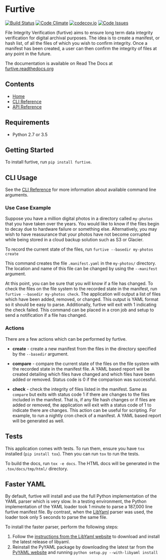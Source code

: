 Furtive
=======

[![Build Status](https://travis-ci.org/dbryant4/furtive.svg?branch=master)](https://travis-ci.org/dbryant4/furtive)
[![Code Climate](https://codeclimate.com/github/dbryant4/furtive/badges/gpa.svg)](https://codeclimate.com/github/dbryant4/furtive)
[![codecov.io](https://codecov.io/github/dbryant4/furtive/coverage.svg?branch=master)](https://codecov.io/github/dbryant4/furtive?branch=master)
[![Code Issues](https://www.quantifiedcode.com/api/v1/project/087831a7ac124904b9e291503ef43a37/badge.svg)](https://www.quantifiedcode.com/app/project/087831a7ac124904b9e291503ef43a37)

File Integrity Verification (furtive) aims to ensure long term data integrity verification for digital archival purposes. The idea is to create a manifest, or hash list, of all the files of which you wish to confirm integrity. Once a manifest has been created, a user can then confirm the integrity of files at any point in the future.

The documentation is available on Read The Docs at [furtive.readthedocs.org](https://furtive.readthedocs.org/)

Contents
--------
* [Home](index.md)
* [CLI Reference](cli_ref.md)
* [API Reference](api_ref.md)

## Requirements

- Python 2.7 or 3.5


## Getting Started

To install furtive, run `pip install furtive`.

## CLI Usage

See the [CLI Reference](cli_ref.md) for more information about available command line arguments.

### Use Case Example
Suppose you have a million digital photos in a directory called `my-photos` that you have taken over the years. You would like to know if the files begin to decay due to hardware failure or something else. Alternatively, you may wish to have reassurance that your photos have not become corrupted while being stored in a cloud backup solution such as S3 or Glacier.

To record the current state of the files, run `furtive --basedir my-photos create`

This command creates the file `.manifest.yaml` in the `my-photos/` directory. The location and name of this file can be changed by using the `--manifest` argument.

At this point, you can be sure that you will know if a file has changed. To check the files on the file system to the recorded state in the manifest, run `furtive --basedir my-photos check`. The application will output a list of files which have been added, removed, or changed. This output is YAML format so it should be easy to parse. Additionally, furtive will exit with 1 indicating the check failed. This command can be placed in a cron job and setup to send a notification if a file has changed.

### Actions

There are a few actions which can be performed by furtive.

- **create** - create a new manifest from the files in the directory specified by the `--basedir` argument.

- **compare** - compare the current state of the files on the file system with the recorded state in the manifest file. A YAML based report will be created detailing which files have changed and which files have been added or removed. Status code is 0 if the comparison was successful.

- **check** - check the integrity of files listed in the manifest. Same as `compare` but exits with status code 1 if there are changes to the files included in the manifest. That is, if any file hash changes or if files are added or removed, the application will exit with a status code of 1 to indicate there are changes. This action can be useful for scripting. For example, to run a nightly cron check of a manifest. A YAML based report will be generated as well.

## Tests

This application comes with tests. To run them, ensure you have `tox` installed (`pip install tox`). Then you can run `tox` to run the tests.

To build the docs, run `tox -e docs`. The HTML docs will be generated in the `.tox/docs/tmp/html/` directory.

## Faster YAML

By default, furtive will install and use the full Python implementation of the YAML parser which is very slow. In a testing environment, the Python implementation of the YAML loader took 1 minute to parse a 187,000 line furtive manifest file. By contrast, when the [LibYaml](http://pyyaml.org/wiki/LibYAML) parser was used, the loader took only 5 seconds to parse the same file.

To install the faster parser, perform the following steps:

1. Follow the [instructions from the LibYaml website](http://pyyaml.org/wiki/LibYAML) to download and install the latest release of libyaml.
2. Reinstall the PyYAML package by downloading the latest tar from the [PyYAML website](http://pyyaml.org/wiki/PyYAMLDocumentation) and running `python setup.py --with-libyaml install`
